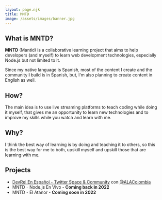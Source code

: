 ```yaml
---
layout: page.njk
title: MNTD
image: /assets/images/banner.jpg
---
```

## What is MNTD?

**MNTD** (Mantid) is a collaborative learning project that aims to help developers (and myself) to learn web development technologies, especially Node.js but not limited to it.

Since my native language is Spanish, most of the content I create and the community I build is in Spanish, but, I'm also planning to create content in English as well.

## How?

The main idea is to use live streaming platforms to teach coding while doing it myself, that gives me an opportunity to learn new technologies and to improve my skills while you watch and learn with me.

## Why?

I think the best way of learning is by doing and teaching it to others, so this is the best way for me to both, upskill myself and upskill those that are learning with me.

## Projects

* [DevRel En Español - Twitter Space & Community](https://twitter.com/i/communities/1515390096446570497) con [@ALAColombia](https://twitter.com/ALAColombia)
* MNTD - Node.js En Vivo - **Coming back in 2022**
* MNTD - El Atanor - **Coming soon in 2022**
